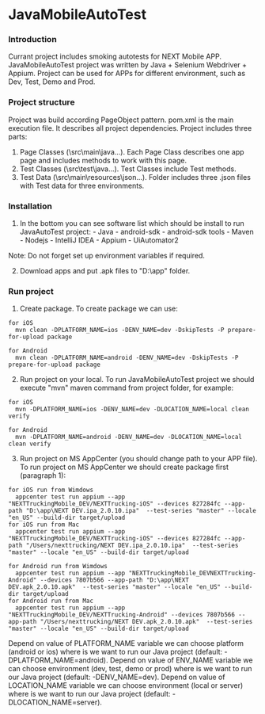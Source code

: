 # JavaMobileAutoTest

### Introduction
Currant project includes smoking autotests for NEXT Mobile APP. JavaMobileAutoTest project was written by Java + Selenium Webdriver + Appium. Project can be used for APPs for different environment, such as Dev, Test, Demo and Prod.
 
### Project structure
Project was build according PageObject pattern. pom.xml is the main execution file. It describes all project dependencies. Project includes three parts: 
   1. Page Classes (\src\main\java\...). Each Page Class describes one app page and includes methods to work with this page.
   2. Test Classes (\src\test\java\...). Test Classes include Test methods.
   3. Test Data (\src\main\resources\json\...). Folder includes three .json files with Test data for three environments.
    
### Installation
   1. In the bottom you can see software list which should be install to run JavaAutoTest project:
    - Java
    - android-sdk
    - android-sdk tools
    - Maven
    - Nodejs
    - IntelliJ IDEA
    - Appium
    - UiAutomator2

Note: Do not forget set up environment variables if required.

   2. Download apps and put .apk files to "D:\\app" folder.

### Run project
   1. Create package. To create package we can use:

    for iOS
      mvn clean -DPLATFORM_NAME=ios -DENV_NAME=dev -DskipTests -P prepare-for-upload package

    for Android
      mvn clean -DPLATFORM_NAME=android -DENV_NAME=dev -DskipTests -P prepare-for-upload package


   2. Run project on your local. To run JavaMobileAutoTest project we should execute "mvn" maven command from project folder, for example:

    for iOS
      mvn -DPLATFORM_NAME=ios -DENV_NAME=dev -DLOCATION_NAME=local clean verify

    for Android
      mvn -DPLATFORM_NAME=android -DENV_NAME=dev -DLOCATION_NAME=local clean verify


   3. Run project on MS AppCenter (you should change path to your APP file). To run project on MS AppCenter we should create package first (paragraph 1):

    for iOS run from Wimdows
      appcenter test run appium --app "NEXTTruckingMobile_DEV/NEXTTrucking-iOS" --devices 827284fc --app-path "D:\app\NEXT DEV.ipa_2.0.10.ipa"  --test-series "master" --locale "en_US" --build-dir target/upload
    for iOS run from Mac
      appcenter test run appium --app "NEXTTruckingMobile_DEV/NEXTTrucking-iOS" --devices 827284fc --app-path "/Users/nexttrucking/NEXT DEV.ipa_2.0.10.ipa"  --test-series "master" --locale "en_US" --build-dir target/upload

    for Android run from Wimdows
      appcenter test run appium --app "NEXTTruckingMobile_DEVNEXTTrucking-Android" --devices 7807b566 --app-path "D:\app\NEXT DEV.apk_2.0.10.apk"  --test-series "master" --locale "en_US" --build-dir target/upload
    for Android run from Mac
      appcenter test run appium --app "NEXTTruckingMobile_DEV/NEXTTrucking-Android" --devices 7807b566 --app-path "/Users/nexttrucking/NEXT DEV.apk_2.0.10.apk"  --test-series "master" --locale "en_US" --build-dir target/upload


Depend on value of PLATFORM_NAME variable we can choose platform (android or ios) where is we want to run our Java project (default: -DPLATFORM_NAME=android).
Depend on value of ENV_NAME variable we can choose environment (dev, test, demo or prod) where is we want to run our Java project (default: -DENV_NAME=dev).
Depend on value of LOCATION_NAME variable we can choose environment (local or server) where is we want to run our Java project (default: -DLOCATION_NAME=server).
